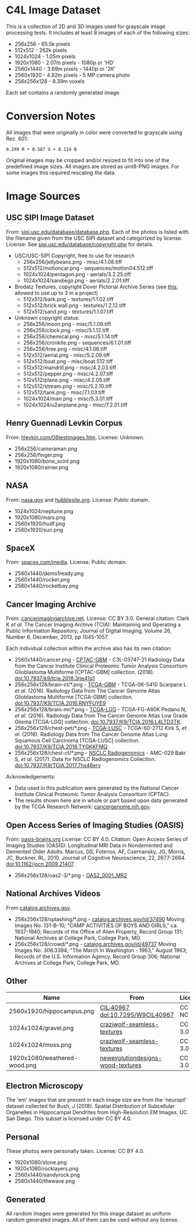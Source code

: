 C4L Image Dataset
=================
This is a collection of 2D and 3D images used for grayscale image processing tests. It includes at least 8 images of each of the following sizes:

* 256x256 - 65.5k pixels
* 512x512 - 262k pixels
* 1024x1024 - 1.05m pixels
* 1920x1080 - 2.07m pixels - 1080p or 'HD'
* 2560x1440 - 3.69m pixels - 1440p or '2K'
* 2560x1920 - 4.92m pixels - 5 MP camera photo
* 256x256x128 - 8.39m voxels

Each set contains a randomly generated image.


Conversion Notes
================
All images that were originally in color were converted to grayscale using Rec. 601:

```
0.299 R + 0.587 G + 0.114 B
```

Original images may be cropped and/or resized to fit into one of the predefined image sizes. All images are stored as uint8-PNG images. For some images this required rescaling the data.


Image Sources
=============

USC SIPI Image Dataset
----------------------
From: [sipi.usc.edu/database/database.php](http://sipi.usc.edu/database/database.php). Each of the photos is listed with the filename given from the USC SIPI dataset and categorized by license. 
License: See [sipi.usc.edu/database/copyright.php](http://sipi.usc.edu/database/copyright.php) for details.

* USC/USC-SIPI Copyright, free to use for research
  * 256x256/jellybeans.png - misc/4.1.08.tiff
  * 512x512/motioncar.png  - sequences/motion04.512.tiff
  * 1024x1024/pentagon.png - aerials/3.2.25.tiff
  * 1024x1024/sandiego.png - aerials/2.2.01.tiff
* Brodatz Textures, copyright Dover Pictorial Archive Series (see  [this](http://graphics.stanford.edu/projects/texture/faq/brodatz.html), allowed to use up to 3 in a project)
  * 512x512/bark.png       - textures/1.1.02.tiff
  * 512x512/brick wall.png - textures/1.2.12.tiff
  * 512x512/sand.png       - textures/1.1.07.tiff
* Unknown copyright status:
  * 256x256/moon.png       - misc/5.1.09.tiff
  * 256x256/clock.png      - misc/5.1.12.tiff
  * 256x256/chemical.png   - misc/5.1.14.tiff
  * 256x256/cronkite.png   - sequences/6.1.01.tiff
  * 256x256/tree.png       - misc/4.1.06.tiff
  * 512x512/aerial.png     - misc/5.2.09.tiff
  * 512x512/boat.png       - misc/boat.512.tiff
  * 512x512/mandrill.png   - misc/4.2.03.tiff
  * 512x512/pepper.png     - misc/4.2.07.tiff
  * 512x512/plane.png      - misc/4.2.05.tiff
  * 512x512/stream.png     - misc/5.2.10.tiff
  * 512x512/tank.png       - misc/7.1.03.tiff
  * 1024x1024/man.png      - misc/5.3.01.tiff
  * 1024x1024/u2airplane.png - misc/7.2.01.tiff

Henry Guennadi Levkin Corpus
----------------------------
From: [hlevkin.com/06testimages.htm](http://hlevkin.com/06testimages.htm). 
License: Unknown.

* 256x256/cameraman.png
* 256x256/finger.png
* 1920x1080/bone_scint.png
* 1920x1080/rainier.png

NASA
----
From: [nasa.gov](https://www.nasa.gov/) and [hubblesite.org](https://hubblesite.org/). 
License: Public domain.

* 1024x1024/neptune.png
* 1920x1080/mars.png
* 2560x1920/hudf.png
* 2560x1920/sun.png

SpaceX
------
From: [spacex.com/media](https://www.spacex.com/media). 
License: Public domain.

* 2560x1440/demo1ready.png
* 2560x1440/rocket.png
* 2560x1440/rocketbay.png

Cancer Imaging Archive
----------------------
From: [cancerimagingarchive.net](https://www.cancerimagingarchive.net/). 
License: CC BY 3.0. 
General citation: Clark K *et al*. The Cancer Imaging Archive (TCIA): Maintaining and Operating a Public Information Repository, Journal of Digital Imaging, Volume 26, Number 6, December, 2013, pp 1045-1057.

Each individual collection within the archive also has its own citation:

* 2560x1440/cancer.png - [CPTAC-GBM](https://wiki.cancerimagingarchive.net/display/Public/CPTAC-GBM) - C3L-03747-21 
Radiology Data from the Cancer Institute Clinical Proteomic Tumor Analysis Consortium Glioblastoma Multiforme \[CPTAC-GBM\] collection. (2018). [doi:10.7937/k9/tcia.2018.3rje41q1](https://doi.org/10.7937/k9/tcia.2018.3rje41q1)
* 256x256x128/brain-ct/\*.png - [TCGA-GBM](https://wiki.cancerimagingarchive.net/display/Public/TCGA-GBM) - TCGA-06-5410 
Scarpace L *et al*. (2016). Radiology Data from The Cancer Genome Atlas Glioblastoma Multiforme \[TCGA-GBM\] collection. [doi:10.7937/K9/TCIA.2016.RNYFUYE9](http://doi.org/10.7937/K9/TCIA.2016.RNYFUYE9)
* 256x256x128/brain-mr/\*.png - [TCGA-LGG](https://wiki.cancerimagingarchive.net/display/Public/TCGA-LGG) - TCGA-FG-A60K 
Pedano N, *et al*. (2016). Radiology Data from The Cancer Genome Atlas Low Grade Glioma \[TCGA-LGG\] collection. [doi:10.7937/K9/TCIA.2016.L4LTD3TK](http://doi.org/10.7937/K9/TCIA.2016.L4LTD3TK).
* 256x256x128/chest-pet/\*.png - [TCGA-LUSC](https://wiki.cancerimagingarchive.net/display/Public/TCGA-LUSC) - TCGA-60-2712 
Kirk S, *et al*. (2016). Radiology Data from The Cancer Genome Atlas Lung Squamous Cell Carcinoma \[TCGA-LUSC\] collection. [doi:10.7937/K9/TCIA.2016.TYGKKFMQ](http://doi.org/10.7937/K9/TCIA.2016.TYGKKFMQ)
* 256x256x128/chest-ct/\*.png - [NSCLC Radiogenomics](https://wiki.cancerimagingarchive.net/display/Public/NSCLC+Radiogenomics) - AMC-029 
Bakr S, *et al*. (2017). Data for NSCLC Radiogenomics Collection. [doi:10.7937/K9/TCIA.2017.7hs46erv](http://doi.org/10.7937/K9/TCIA.2017.7hs46erv)

Acknowledgements:
* Data used in this publication were generated by the National Cancer Institute Clinical Proteomic Tumor Analysis Consortium (CPTAC).
* The results shown here are in whole or part based upon data generated by the TCGA Research Network: [cancergenome.nih.gov](http://cancergenome.nih.gov/).

Open Access Series of Imaging Studies (OASIS)
---------------------------------------------
From: [oasis-brains.org](https://www.oasis-brains.org/#data)
License: CC BY 4.0.
Citation: Open Access Series of Imaging Studies (OASIS): Longitudinal MRI Data in Nondemented and Demented Older Adults. Marcus, DS, Fotenos, AF, Csernansky, JG, Morris, JC, Buckner, RL, 2010. Journal of Cognitive Neuroscience, 22, 2677-2684. [doi:10.1162/jocn.2009.21407](https://www.doi.org/10.1162/jocn.2009.21407).

* 256x256x128/oas2-3/*.png - [OAS2_0001_MR2](https://central.xnat.org/app/action/DisplayItemAction/search_element/xnat%3AmrSessionData/search_field/xnat%3AmrSessionData.ID/search_value/CENTRAL_E00090/popup/false/project/CENTRAL_OASIS_LONG)

National Archives Videos
------------------------
From [catalog.archives.gov](https://catalog.archives.gov/).

* 256x256x128/splashing/\*.png - [catalog.archives.gov/id/37490](https://catalog.archives.gov/id/37490) 
Moving Images No. 131-B-10; "CAMP ACTIVITIES OF BOYS AND GIRLS," ca. 1937-1940; Records of the Office of Alien Property, Record Group 131; National Archives at College Park, College Park, MD.
* 256x256x128/crowd/\*.png - [catalog.archives.gov/id/49737](https://catalog.archives.gov/id/49737) 
Moving Images No. 306.3394; "The March In Washington - 1963," August 1963; Records of the U.S. Information Agency, Record Group 306; National Archives at College Park, College Park, MD.

Other
-----
| Name | From | License |
| - | - | - |
| 2560x1920/hippocampus.png | [CIL:40967](http://www.cellimagelibrary.org/images/40967)<br>[doi:10.7295/W9CIL40967](https://doi.org/doi:10.7295/W9CIL40967) | CC BY NC ND |
| 1024x1024/gravel.png | [craziwolf-seamless-textures](https://www.deviantart.com/craziwolf/art/16-Free-Premium-Seamless-Ground-Textures-1024X1024-300739637) | CC BY 3.0 |
| 1024x1024/moss.png | [craziwolf-seamless-textures](https://www.deviantart.com/craziwolf/art/16-Free-Premium-Seamless-Ground-Textures-1024X1024-300739637) | CC BY 3.0 |
| 1920x1080/weathered-wood.png | [newevolutiondesigns-wood-textures](https://newevolutiondesigns.com/free-weathered-wood-textures) | CC BY 3.0 |

Electron Microscopy
-------------------
The 'em' images that are present in each image size are from the 'neuropil' dataset collected for Bush, J (2018). Spatial Distribution of Subcellular Organelles in Hippocampal Dendrites from High-Resolution EM Images. UC San Diego. This subset is licensed under CC BY 4.0.

Personal
--------
These photos were personally taken. 
License: CC BY 4.0.

* 1920x1080/stone.png
* 1920x1080/rocklayers.png
* 2560x1440/sandyrock.png
* 2560x1440/thewave.png

Generated
---------
All random images were generated for this image dataset as uniform random generated images. All of them can be used without any license.


